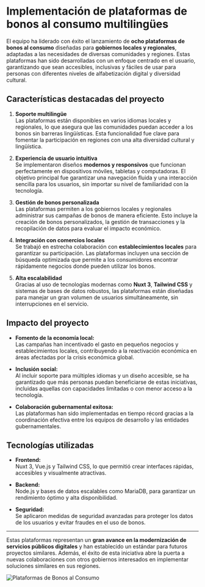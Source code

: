 # Implementación de plataformas de bonos al consumo multilingües

El equipo ha liderado con éxito el lanzamiento de **ocho plataformas de bonos al consumo** diseñadas para **gobiernos locales y regionales**, adaptadas a las necesidades de diversas comunidades y regiones. Estas plataformas han sido desarrolladas con un enfoque centrado en el usuario, garantizando que sean accesibles, inclusivas y fáciles de usar para personas con diferentes niveles de alfabetización digital y diversidad cultural.

## Características destacadas del proyecto

1. **Soporte multilingüe**  
   Las plataformas están disponibles en varios idiomas locales y regionales, lo que asegura que las comunidades puedan acceder a los bonos sin barreras lingüísticas. Esta funcionalidad fue clave para fomentar la participación en regiones con una alta diversidad cultural y lingüística.

2. **Experiencia de usuario intuitiva**  
   Se implementaron diseños **modernos y responsivos** que funcionan perfectamente en dispositivos móviles, tabletas y computadoras. El objetivo principal fue garantizar una navegación fluida y una interacción sencilla para los usuarios, sin importar su nivel de familiaridad con la tecnología.

3. **Gestión de bonos personalizada**  
   Las plataformas permiten a los gobiernos locales y regionales administrar sus campañas de bonos de manera eficiente. Esto incluye la creación de bonos personalizados, la gestión de transacciones y la recopilación de datos para evaluar el impacto económico.

4. **Integración con comercios locales**  
   Se trabajó en estrecha colaboración con **establecimientos locales** para garantizar su participación. Las plataformas incluyen una sección de búsqueda optimizada que permite a los consumidores encontrar rápidamente negocios donde pueden utilizar los bonos.

5. **Alta escalabilidad**  
   Gracias al uso de tecnologías modernas como **Nuxt 3**, **Tailwind CSS** y sistemas de bases de datos robustos, las plataformas están diseñadas para manejar un gran volumen de usuarios simultáneamente, sin interrupciones en el servicio.

## Impacto del proyecto

- **Fomento de la economía local:**  
  Las campañas han incentivado el gasto en pequeños negocios y establecimientos locales, contribuyendo a la reactivación económica en áreas afectadas por la crisis económica global.

- **Inclusión social:**  
  Al incluir soporte para múltiples idiomas y un diseño accesible, se ha garantizado que más personas puedan beneficiarse de estas iniciativas, incluidas aquellas con capacidades limitadas o con menor acceso a la tecnología.

- **Colaboración gubernamental exitosa:**  
  Las plataformas han sido implementadas en tiempo récord gracias a la coordinación efectiva entre los equipos de desarrollo y las entidades gubernamentales.

## Tecnologías utilizadas

- **Frontend:**  
  Nuxt 3, Vue.js y Tailwind CSS, lo que permitió crear interfaces rápidas, accesibles y visualmente atractivas.

- **Backend:**  
  Node.js y bases de datos escalables como MariaDB, para garantizar un rendimiento óptimo y alta disponibilidad.

- **Seguridad:**  
  Se aplicaron medidas de seguridad avanzadas para proteger los datos de los usuarios y evitar fraudes en el uso de bonos.

---

Estas plataformas representan un **gran avance en la modernización de servicios públicos digitales** y han establecido un estándar para futuros proyectos similares. Además, el éxito de esta iniciativa abre la puerta a nuevas colaboraciones con otros gobiernos interesados en implementar soluciones similares en sus regiones.



![Plataformas de Bonos al Consumo](/images/plataformas-bonos.png)
